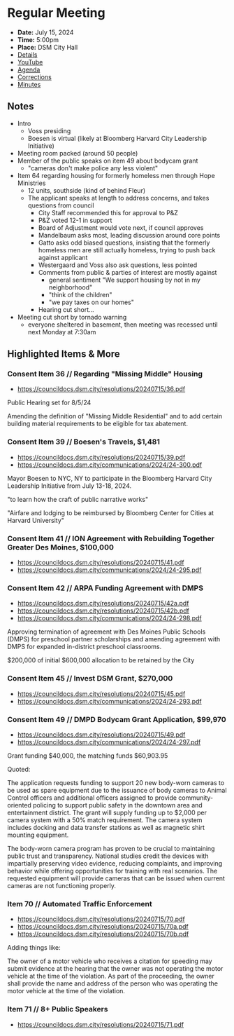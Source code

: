 # Regular Meeting

- **Date:** July 15, 2024
- **Time:** 5:00pm
- **Place:** DSM City Hall
- [Details](https://www.dsm.city/citycouncil_detail_T60_R2892.php)
- [YouTube](https://youtube.com/live/bKnEQMe2GfA)
- [Agenda](https://councildocs.dsm.city/agendas/ag20240715.pdf)
- [Corrections](https://councildocs.dsm.city/corrections/20240715%20cap.pdf)
- [Minutes](https://councildocs.dsm.city/minutes/as20240715.pdf)

## Notes

- Intro
    - Voss presiding
    - Boesen is virtual (likely at Bloomberg Harvard City Leadership Initiative) 
- Meeting room packed (around 50 people)
- Member of the public speaks on item 49 about bodycam grant
    - "cameras don't make police any less violent"
- Item 64 regarding housing for formerly homeless men through Hope Ministries
    - 12 units, southside (kind of behind Fleur)
    - The applicant speaks at length to address concerns, and takes questions from council
        - City Staff recommended this for approval to P&Z
        - P&Z voted 12-1 in support
        - Board of Adjustment would vote next, if council approves
        - Mandelbaum asks most, leading discussion around core points
        - Gatto asks odd biased questions, insisting that the formerly homeless men are still actually homeless, trying to push back against applicant
        - Westergaard and Voss also ask questions, less pointed
        - Comments from public & parties of interest are mostly against
            - general sentiment "We support housing by not in my neighborhood"
            - "think of the children"
            - "we pay taxes on our homes"
        - Hearing cut short...
- Meeting cut short by tornado warning
    - everyone sheltered in basement, then meeting was recessed until next Monday at 7:30am

## Highlighted Items & More

### Consent Item 36 // Regarding "Missing Middle" Housing

- https://councildocs.dsm.city/resolutions/20240715/36.pdf

Public Hearing set for 8/5/24

Amending the definition of "Missing Middle Residential" and to add certain building material requirements
to be eligible for tax abatement.

### Consent Item 39 // Boesen's Travels, $1,481

- https://councildocs.dsm.city/resolutions/20240715/39.pdf
- https://councildocs.dsm.city/communications/2024/24-300.pdf

Mayor Boesen to NYC, NY to participate in the Bloomberg Harvard City Leadership Initiative from July 13-18, 2024.

"to learn how the craft of public narrative works"

"Airfare and lodging to be reimbursed by Bloomberg Center for Cities at Harvard
 University"

### Consent Item 41 // ION Agreement with Rebuilding Together Greater Des Moines, $100,000

- https://councildocs.dsm.city/resolutions/20240715/41.pdf
- https://councildocs.dsm.city/communications/2024/24-295.pdf

### Consent Item 42 // ARPA Funding Agreement with DMPS

- https://councildocs.dsm.city/resolutions/20240715/42a.pdf
- https://councildocs.dsm.city/resolutions/20240715/42b.pdf
- https://councildocs.dsm.city/communications/2024/24-298.pdf

Approving termination of agreement with Des Moines Public Schools (DMPS) for preschool partner
scholarships and amending agreement with DMPS for expanded in-district preschool classrooms.

$200,000 of initial $600,000 allocation to be retained by the City

### Consent Item 45 // Invest DSM Grant, $270,000

- https://councildocs.dsm.city/resolutions/20240715/45.pdf
- https://councildocs.dsm.city/communications/2024/24-293.pdf

### Consent Item 49 // DMPD Bodycam Grant Application, $99,970

- https://councildocs.dsm.city/resolutions/20240715/49.pdf
- https://councildocs.dsm.city/communications/2024/24-297.pdf

Grant funding $40,000, the matching funds $60,903.95

Quoted:

The application requests funding to support 20 new body-worn cameras to be used as spare equipment
due to the issuance of body cameras to Animal Control officers and additional officers assigned to
provide community-oriented policing to support public safety in the downtown area and entertainment
district. The grant will supply funding up to $2,000 per camera system with a 50% match requirement.
The camera system includes docking and data transfer stations as well as magnetic shirt mounting
equipment.

The body-worn camera program has proven to be crucial to maintaining public trust and transparency.
National studies credit the devices with impartially preserving video evidence, reducing complaints,
and improving behavior while offering opportunities for training with real scenarios. The requested
equipment will provide cameras that can be issued when current cameras are not functioning properly.

### Item 70 // Automated Traffic Enforcement

- https://councildocs.dsm.city/resolutions/20240715/70.pdf
- https://councildocs.dsm.city/resolutions/20240715/70a.pdf
- https://councildocs.dsm.city/resolutions/20240715/70b.pdf

Adding things like:

The
owner of a motor vehicle who receives a citation for speeding may submit evidence
at the hearing that the owner was not operating the motor vehicle at the time of the
violation. As part of the proceeding, the owner shall provide the name and address
of the person who was operating the motor vehicle at the time of the violation.

### Item 71 // 8+ Public Speakers

- https://councildocs.dsm.city/resolutions/20240715/71.pdf
